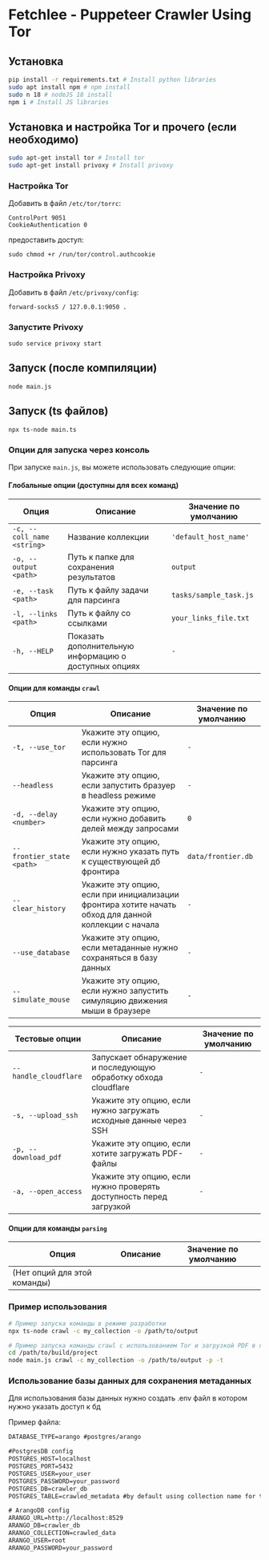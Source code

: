 # Fetchlee - Puppeteer Crawler Using Tor

## Установка

```bash
pip install -r requirements.txt # Install python libraries
sudo apt install npm # npm install
sudo n 18 # nodeJS 18 install
npm i # Install JS libraries
```

## Установка и настройка Tor и прочего  (если необходимо)
```bash
sudo apt-get install tor # Install tor
sudo apt-get install privoxy # Install privoxy
```

### Настройка Tor
Добавить в файл `/etc/tor/torrc`:
```
ControlPort 9051
CookieAuthentication 0
```
предоставить доступ:
```
sudo chmod +r /run/tor/control.authcookie
```
### Настройка Privoxy
Добавить в файл `/etc/privoxy/config`:
```
forward-socks5 / 127.0.0.1:9050 .
```
### Запустите Privoxy
```
sudo service privoxy start
```

## Запуск (после компиляции)
```
node main.js
```

## Запуск (ts файлов)
```
npx ts-node main.ts
```

### Опции для запуска через консоль

При запуске `main.js`, вы можете использовать следующие опции:

#### Глобальные опции (доступны для всех команд)

| Опция                         | Описание                                                      | Значение по умолчанию                     |
|-------------------------------|---------------------------------------------------------------|-------------------------------------------|
| `-c, --coll_name <string>`     | Название коллекции                                            | `'default_host_name'`                     |
| `-o, --output <path>`          | Путь к папке для сохранения результатов                       | `output`                                  |
| `-e, --task <path>`            | Путь к файлу задачи для парсинга                              | `tasks/sample_task.js`                    |
| `-l, --links <path>`           | Путь к файлу со ссылками                                      | `your_links_file.txt`                     |
| `-h, --HELP`                   | Показать дополнительную информацию о доступных опциях         | `-`                                       |

#### Опции для команды `crawl`

| Опция                         | Описание                                                      | Значение по умолчанию                     |
|-------------------------------|---------------------------------------------------------------|-------------------------------------------|
| `-t, --use_tor`                | Укажите эту опцию, если нужно использовать Tor для парсинга   | `-`                                       |
| `--headless`                   | Укажите эту опцию, если запустить бразуер в headless режиме   | `-`                                       |
| `-d, --delay <number>`         | Укажите эту опцию, если нужно добавить делей между запросами  | `0`                                       |
| `--frontier_state <path>`      | Укажите эту опцию, если нужно указать путь к существующей дб фронтира    | `data/frontier.db`  |
| `--clear_history`              | Укажите эту опцию, если при инициализации фронтира хотите начать обход для данной коллекции с начала   | `-`  |
| `--use_database`               | Укажите эту опцию, если метаданные нужно сохраняться в базу данных   | `-`  |
| `--simulate_mouse`             | Укажите эту опцию, если нужно запустить симуляцию движения мыши в браузере   | `-`  |

| Тестовые опции                | Описание                                                      | Значение по умолчанию                     |
|-------------------------------|---------------------------------------------------------------|-------------------------------------------|
| `--handle_cloudflare`         | Запускает обнаружение и последующую обработку обхода cloudflare   | `-`  |
| `-s, --upload_ssh`            | Укажите эту опцию, если нужно загружать исходные данные через SSH | `-`  |
| `-p, --download_pdf`          | Укажите эту опцию, если хотите загружать PDF-файлы                | `-`                                       |
| `-a, --open_access`           | Укажите эту опцию, если нужно проверять доступность перед загрузкой | `-`                                     |

#### Опции для команды `parsing`

| Опция                         | Описание                                                      | Значение по умолчанию                     |
|-------------------------------|---------------------------------------------------------------|-------------------------------------------|
| (Нет опций для этой команды)   |                                                               |                                           |

### Пример использования

```bash
# Пример запуска команды в режиме разработки
npx ts-node crawl -c my_collection -o /path/to/output

# Пример запуска команды crawl с использованием Tor и загрузкой PDF в готовом проекте
cd /path/to/build/project
node main.js crawl -c my_collection -o /path/to/output -p -t
```

### Использование базы данных для сохранения метаданных

Для использования базы данных нужно создать .env файл в котором нужно указать доступ к бд

Пример файла:
```txt
DATABASE_TYPE=arango #postgres/arango

#PostgresDB config
POSTGRES_HOST=localhost
POSTGRES_PORT=5432
POSTGRES_USER=your_user
POSTGRES_PASSWORD=your_password
POSTGRES_DB=crawler_db
POSTGRES_TABLE=crawled_metadata #by default using collection name for table

# ArangoDB config
ARANGO_URL=http://localhost:8529
ARANGO_DB=crawler_db
ARANGO_COLLECTION=crawled_data
ARANGO_USER=root
ARANGO_PASSWORD=your_password
```